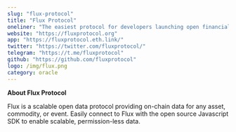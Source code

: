 ```yaml
---
slug: "flux-protocol"
title: "Flux Protocol"
oneliner: "The easiest protocol for developers launching open financial markets."
website: "https://fluxprotocol.org"
app: "https://fluxprotocol.eth.link/"
twitter: "https://twitter.com/fluxprotocol/"
telegram: "https://t.me/fluxprotocol"
github: "https://github.com/fluxprotocol"
logo: /img/flux.png
category: oracle
---
```


<b>About Flux Protocol</b>

Flux is a scalable open data protocol providing on-chain data for any asset, commodity, or event. Easily connect to Flux with the open source Javascript SDK to enable scalable, permission-less data.
